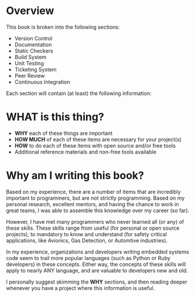 # Overview

This book is broken into the following sections:

* Version Control
* Documentation
* Static Checkers
* Build System
* Unit Testing
* Ticketing System
* Peer Review
* Continuous Integration

Each section will contain (at least) the following information:

# **WHAT** is this thing?
* **WHY** each of these things are important
* **HOW MUCH** of each of these items are necessary for your project(s)
* **HOW** to do each of these items with open source and/or free tools
* Additional reference materials and non-free tools available

# Why am I writing this book?
Based on my experience, there are a number of items that are incredibly important to programmers, but are not strictly programming. Based on my personal research, excellent mentors, and having the chance to work in great teams, I was able to assemble this knowledge over my career (so far).

However, I have met many programmers who never learned all (or any) of these skills. These skills range from useful (for personal or open source projects), to mandatory to know and understand (for safety critical applications, like Avionics, Gas Detection, or Automtive industries).

In my experience, organizations and developers writing embedded systems code seem to trail more popular languages (such as Python or Ruby developers) in these concepts. Either way, the concepts of these skills will apply to nearly ANY language, and are valuable to developers new and old.

I personally suggest skimming the **WHY** sections, and then reading deeper whenever you have a project where this information is useful.